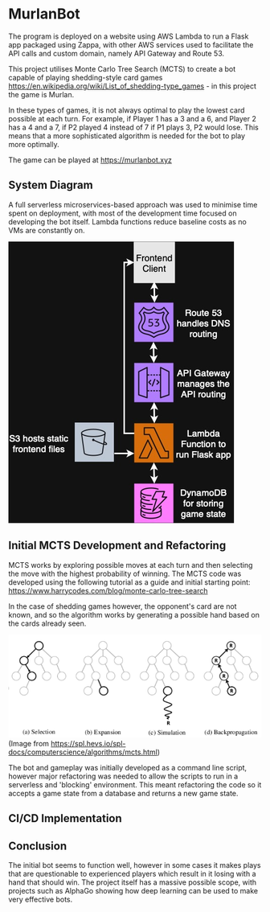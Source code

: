 # MurlanBot

The program is deployed on a website using AWS Lambda to run a Flask app packaged using Zappa, with other AWS services used to facilitate the API calls and custom domain, namely API Gateway and Route 53.

This project utilises Monte Carlo Tree Search (MCTS) to create a bot capable of playing shedding-style card games https://en.wikipedia.org/wiki/List_of_shedding-type_games - in this project the game is Murlan.

In these types of games, it is not always optimal to play the lowest card possible at each turn. For example, if Player 1 has a 3 and a 6, and Player 2 has a 4 and a 7, if P2 played 4 instead of 7 if P1 plays 3, P2 would lose. This means that a more sophisticated algorithm is needed for the bot to play more optimally.

The game can be played at https://murlanbot.xyz

## System Diagram

A full serverless microservices-based approach was used to minimise time spent on deployment, with most of the development time focused on developing the bot itself. Lambda functions reduce baseline costs as no VMs are constantly on.

![Diagram](diagram.jpg)

## Initial MCTS Development and Refactoring 

MCTS works by exploring possible moves at each turn and then selecting the move with the highest probability of winning. The MCTS code was developed using the following tutorial as a guide and initial starting point: https://www.harrycodes.com/blog/monte-carlo-tree-search

In the case of shedding games however, the opponent's card are not known, and so the algorithm works by generating a possible hand based on the cards already seen.

![MCTS](mcts.png)
(Image from https://spl.hevs.io/spl-docs/computerscience/algorithms/mcts.html)

The bot and gameplay was initially developed as a command line script, however major refactoring was needed to allow the scripts to run in a serverless and 'blocking' environment. This meant refactoring the code so it accepts a game state from a database and returns a new game state.

## CI/CD Implementation


## Conclusion

The initial bot seems to function well, however in some cases it makes plays that are questionable to experienced players which result in it losing with a hand that should win. The project itself has a massive possible scope, with projects such as AlphaGo showing how deep learning can be used to make very effective bots.

